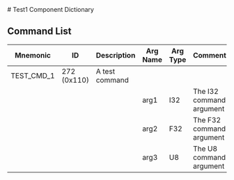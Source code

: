 <title>Test1 Component Dictionary</title>
# Test1 Component Dictionary


## Command List

|Mnemonic|ID|Description|Arg Name|Arg Type|Comment
|---|---|---|---|---|---|
|TEST_CMD_1|272 (0x110)|A test command| | |   
| | | |arg1|I32|The I32 command argument|                    
| | | |arg2|F32|The F32 command argument|                    
| | | |arg3|U8|The U8 command argument|                    


